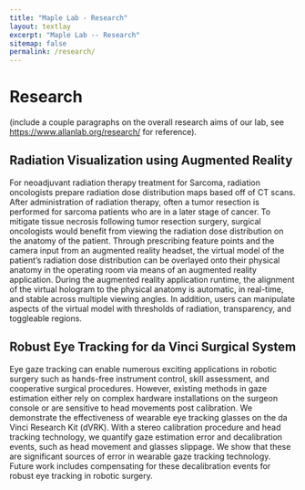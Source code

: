```yaml
---
title: "Maple Lab - Research"
layout: textlay
excerpt: "Maple Lab -- Research"
sitemap: false
permalink: /research/
---
```


# Research

(include a couple paragraphs on the overall research aims of our lab, see https://www.allanlab.org/research/ for reference). 

## **Radiation Visualization using Augmented Reality** 

For neoadjuvant radiation therapy treatment for Sarcoma, radiation oncologists prepare radiation dose distribution maps based off of CT scans. After administration of radiation therapy, often a tumor resection is performed for sarcoma patients who are in a later stage of cancer. To mitigate tissue necrosis following tumor resection surgery, surgical oncologists would benefit from viewing the radiation dose distribution on the anatomy of the patient. Through prescribing feature points and the camera input from an augmented reality headset, the virtual model of the patient’s radiation dose distribution can be overlayed onto their physical anatomy in the operating room via means of an augmented reality application. During the augmented reality application runtime, the alignment of the virtual hologram to the physical anatomy is automatic, in real-time, and stable across multiple viewing angles. In addition, users can manipulate aspects of the virtual model with thresholds of radiation, transparency, and toggleable regions.

## **Robust Eye Tracking for da Vinci Surgical System**

Eye gaze tracking can enable numerous exciting applications in robotic surgery such as hands-free instrument control, skill assessment, and cooperative surgical procedures. However, existing methods in gaze estimation either rely on complex hardware installations on the surgeon console or are sensitive to head movements post calibration. We demonstrate the effectiveness of wearable eye tracking glasses on the da Vinci Research Kit (dVRK). With a stereo calibration procedure and head tracking technology, we quantify gaze estimation error and decalibration events, such as head movement and glasses slippage. We show that these are significant sources of error in wearable gaze tracking technology. Future work includes compensating for these decalibration events for robust eye tracking in robotic surgery. 

